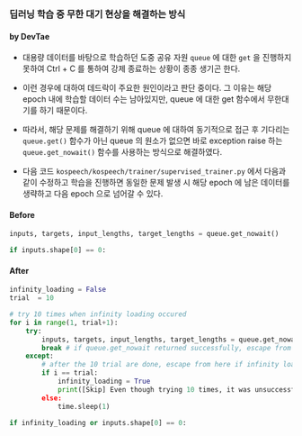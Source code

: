 ### 딥러닝 학습 중 무한 대기 현상을 해결하는 방식

#### by DevTae

- 대용량 데이터를 바탕으로 학습하던 도중 공유 자원 `queue` 에 대한 `get` 을 진행하지 못하여 Ctrl + C 를 통하여 강제 종료하는 상황이 종종 생기곤 한다.

- 이런 경우에 대하여 데드락이 주요한 원인이라고 판단 중이다. 그 이유는 해당 epoch 내에 학습할 데이터 수는 남아있지만, queue 에 대한 get 함수에서 무한대기를 하기 때문이다.

- 따라서, 해당 문제를 해결하기 위해 queue 에 대하여 동기적으로 접근 후 기다리는 `queue.get()` 함수가 아닌 queue 의 원소가 없으면 바로 exception raise 하는 `queue.get_nowait()` 함수를 사용하는 방식으로 해결하였다.


- 다음 코드 `kospeech/kospeech/trainer/supervised_trainer.py` 에서 다음과 같이 수정하고 학습을 진행하면 동일한 문제 발생 시 해당 epoch 에 남은 데이터를 생략하고 다음 epoch 으로 넘어갈 수 있다.

#### Before

```python
inputs, targets, input_lengths, target_lengths = queue.get_nowait()

if inputs.shape[0] == 0:
```

#### After
```python
infinity_loading = False
trial  = 10

# try 10 times when infinity loading occured
for i in range(1, trial+1):
    try:
        inputs, targets, input_lengths, target_lengths = queue.get_nowait()
        break # if queue.get_nowait returned successfully, escape from here
    except:
        # after the 10 trial are done, escape from here if infinity loading is remaining
        if i == trial:
            infinity_loading = True
            print([Skip] Even though trying 10 times, it was unsuccessful to load datas. Skip it..")
        else:
            time.sleep(1)

if infinity_loading or inputs.shape[0] == 0:
```
